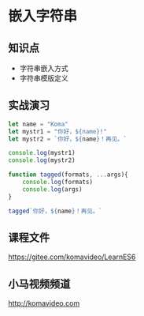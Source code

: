 嵌入字符串
=========

## 知识点

* 字符串嵌入方式
* 字符串模版定义

## 实战演习

~~~js
let name = "Koma"
let mystr1 = "你好，${name}!"
let mystr2 = `你好，${name}！再见。`

console.log(mystr1)
console.log(mystr2)

function tagged(formats, ...args){
    console.log(formats)
    console.log(args)
}

tagged`你好，${name}！再见。`
~~~

## 课程文件

https://gitee.com/komavideo/LearnES6

## 小马视频频道

http://komavideo.com
